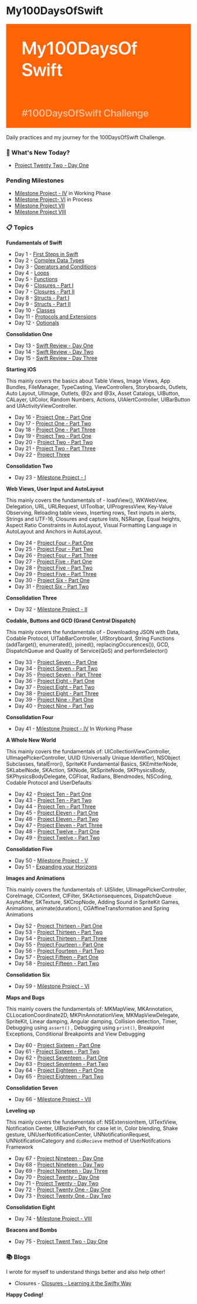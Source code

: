 # My100DaysOfSwift

![Backdrop](https://github.com/BuckyBoy6399/My100DaysOfSwift/blob/master/My100DaysOfSwift.jpg)

Daily practices and my journey for the 100DaysOfSwift Challenge.

### :pushpin: What's New Today? 

- [Project Twenty Two - Day One](https://github.com/BuckyBoy6399/My100DaysOfSwift/blob/master/Project%2022%20-%20Detect-a-Beacon/Project22.md)


### Pending Milestones

- [Milestone Project - IV]() in Working Phase
- [Milestone Project-  VI](https://github.com/BuckyBoy6399/My100DaysOfSwift/blob/master/Milestone%20Project%2013-15/milestone5.md) in Process
- [Milestone Project VII]()
- [Milestone Project VIII]()

### :clipboard: Topics

**Fundamentals of Swift**

- Day 1 - [First Steps in Swift](https://github.com/BuckyBoy6399/My100DaysOfSwift/blob/master/Day1.md)
- Day 2 - [Complex Data Types](https://github.com/BuckyBoy6399/My100DaysOfSwift/blob/master/Day2.md)
- Day 3 - [Operators and Conditions](https://github.com/BuckyBoy6399/My100DaysOfSwift/blob/master/Day3.md)
- Day 4 - [Loops](https://github.com/BuckyBoy6399/My100DaysOfSwift/blob/master/Day4.md)
- Day 5 - [Functions](https://github.com/BuckyBoy6399/My100DaysOfSwift/blob/master/Day5.md)
- Day 6 - [Closures - Part I](https://github.com/BuckyBoy6399/My100DaysOfSwift/blob/master/Day6.md)
- Day 7 - [Closures - Part II](https://github.com/BuckyBoy6399/My100DaysOfSwift/blob/master/Day7.md)
- Day 8 - [Structs - Part I](https://github.com/BuckyBoy6399/My100DaysOfSwift/blob/master/Day8.md)
- Day 9 - [Structs - Part II](https://github.com/BuckyBoy6399/My100DaysOfSwift/blob/master/Day9.md)
- Day 10 - [Classes](https://github.com/BuckyBoy6399/My100DaysOfSwift/blob/master/Day10.md)
- Day 11 - [Protocols and Extensions](https://github.com/BuckyBoy6399/My100DaysOfSwift/blob/master/Day11.md)
- Day 12 - [Optionals](https://github.com/BuckyBoy6399/My100DaysOfSwift/blob/master/Day12.md)

**Consolidation One**

- Day 13 - [Swift Review - Day One](https://github.com/BuckyBoy6399/My100DaysOfSwift/blob/master/Day13.md)
- Day 14 - [Swift Review - Day Two](https://github.com/BuckyBoy6399/My100DaysOfSwift/blob/master/Day14.md)
- Day 15 - [Swift Review - Day Three](https://github.com/BuckyBoy6399/My100DaysOfSwift/blob/master/Day15.md)

**Starting iOS**

This mainly covers the basics about Table Views, Image Views, App Bundles, FileManager, TypeCasting, ViewControllers, Storyboards, Outlets, Auto Layout, UIImage, Outlets, @2x and @3x, Asset Catalogs, UIButton, CALayer, UIColor, Random Numbers, Actions, UIAlertController, UIBarButton and UIActivityViewController.

- Day 16 - [Project One - Part One](https://github.com/BuckyBoy6399/My100DaysOfSwift/blob/master/Project%201%20-%20StormViewer/Project1.md)
- Day 17 - [Project One - Part Two](https://github.com/BuckyBoy6399/My100DaysOfSwift/blob/master/Project%201%20-%20StormViewer/Project1.md)
- Day 18 - [Project One - Part Three](https://github.com/BuckyBoy6399/My100DaysOfSwift/blob/master/Project%201%20-%20StormViewer/Project1.md)
- Day 19 - [Project Two - Part One](https://github.com/BuckyBoy6399/My100DaysOfSwift/blob/master/Project%202%20-%20GuessTheFlag/Project2.md)
- Day 20 - [Project Two - Part Two](https://github.com/BuckyBoy6399/My100DaysOfSwift/blob/master/Project%202%20-%20GuessTheFlag/Project2.md)
- Day 21 - [Project Two - Part Three](https://github.com/BuckyBoy6399/My100DaysOfSwift/blob/master/Project%202%20-%20GuessTheFlag/Project2.md)
- Day 22 - [Project Three](https://github.com/BuckyBoy6399/My100DaysOfSwift/blob/master/Project%203-%20Social%20Media/Project3.md)

**Consolidation Two**

- Day 23 - [Milestone Project - I](https://github.com/BuckyBoy6399/My100DaysOfSwift/blob/master/Milestone%20Project%201-3/milestone1.md)

**Web Views, User Input and AutoLayout**

This mainly covers the fundamentals of - loadView(), WKWebView, Delegation, URL, URLRequest, UIToolbar, UIProgressView, Key-Value Observing, Reloading table views, Inserting rows, Text inputs in alerts, Strings and UTF-16, Closures and capture lists, NSRange, Equal heights, Aspect Ratio Constraints in AutoLayout, Visual Formatting Language in AutoLayout and Anchors in AutoLayout.

- Day 24 - [Project Four - Part One](https://github.com/BuckyBoy6399/My100DaysOfSwift/blob/master/Project%204%20-%20Easy%20Browser/Project4.md)
- Day 25 - [Project Four - Part Two](https://github.com/BuckyBoy6399/My100DaysOfSwift/blob/master/Project%204%20-%20Easy%20Browser/Project4.md)
- Day 26 - [Project Four - Part Three](https://github.com/BuckyBoy6399/My100DaysOfSwift/blob/master/Project%204%20-%20Easy%20Browser/Project4.md)
- Day 27 - [Project Five - Part One](https://github.com/BuckyBoy6399/My100DaysOfSwift/blob/master/Project%205%20-%20Word%20Scramble/Project5.md)
- Day 28 - [Project Five - Part Two](https://github.com/BuckyBoy6399/My100DaysOfSwift/blob/master/Project%205%20-%20Word%20Scramble/Project5.md)
- Day 29 - [Project Five - Part Three](https://github.com/BuckyBoy6399/My100DaysOfSwift/blob/master/Project%205%20-%20Word%20Scramble/Project5.md)
- Day 30 - [Project Six - Part One](https://github.com/BuckyBoy6399/My100DaysOfSwift/blob/master/Project%206%20-%20AutoLayout/Project6.md)
- Day 31 - [Project Six - Part Two](https://github.com/BuckyBoy6399/My100DaysOfSwift/blob/master/Project%206%20-%20AutoLayout/Project6.md)

**Consolidation Three**

- Day 32 - [Milestone Project - II](https://github.com/BuckyBoy6399/My100DaysOfSwift/blob/master/Milestone%20Project%204-6/milestone2.md)

**Codable, Buttons and GCD (Grand Central Dispatch)**

This mainly covers the fundamentals of - Downloading JSON with Data, Codable Protocol, UITabBarController, UIStoryboard, String Functions (addTarget(), enumerated(), joined(), replacingOccurences()), GCD, DispatchQueue and Quality of Service(QoS) and performSelector()

- Day 33 - [Project Seven - Part One](https://github.com/BuckyBoy6399/My100DaysOfSwift/blob/master/Project%207%20-%20WPetitions/Project7.md)
- Day 34 - [Project Seven - Part Two](https://github.com/BuckyBoy6399/My100DaysOfSwift/blob/master/Project%207%20-%20WPetitions/Project7.md)
- Day 35 - [Project Seven - Part Three](https://github.com/BuckyBoy6399/My100DaysOfSwift/blob/master/Project%207%20-%20WPetitions/Project7.md)
- Day 36 - [Project Eight - Part One](https://github.com/BuckyBoy6399/My100DaysOfSwift/blob/master/Project%208%20-%20Swifty%20Words/Project8.md)
- Day 37 - [Project Eight - Part Two](https://github.com/BuckyBoy6399/My100DaysOfSwift/blob/master/Project%208%20-%20Swifty%20Words/Project8.md)
- Day 38 - [Project Eight - Part Three](https://github.com/BuckyBoy6399/My100DaysOfSwift/blob/master/Project%208%20-%20Swifty%20Words/Project8.md)
- Day 39 - [Project Nine - Part One](https://github.com/BuckyBoy6399/My100DaysOfSwift/blob/master/Project%208%20-%20Swifty%20Words/Project8.md)
- Day 40 - [Project Nine - Part Two](https://github.com/BuckyBoy6399/My100DaysOfSwift/blob/master/Project%208%20-%20Swifty%20Words/Project8.md)

**Consolidation Four**

- Day 41 - [Milestone Project - IV]() In Working Phase

**A Whole New World**

This mainly covers the fundamentals of: UICollectionViewController, UIImagePickerController, UUID (Universally Unique Identifier), NSObject Subclasses, fatalError(), SpriteKit Fundamental Basics, SKEmitterNode, SKLabelNode, SKAction, SKNode, SKSpriteNode, SKPhysicsBody, SKPhysicsBodyDelegate, CGFloat, Radians, Blendmodes, NSCoding, Codable Protocol and UserDefaults

- Day 42 - [Project Ten - Part One](https://github.com/BuckyBoy6399/My100DaysOfSwift/blob/master/Project%2010%20-%20Name%20To%20Faces/Project10.md)
- Day 43 - [Project Ten - Part Two](https://github.com/BuckyBoy6399/My100DaysOfSwift/blob/master/Project%2010%20-%20Name%20To%20Faces/Project10.md)
- Day 44 - [Project Ten - Part Three](https://github.com/BuckyBoy6399/My100DaysOfSwift/blob/master/Project%2010%20-%20Name%20To%20Faces/Project10.md)
- Day 45 - [Project Eleven - Part One](https://github.com/BuckyBoy6399/My100DaysOfSwift/blob/master/Project%2011%20-%20Pachinko/Project11.md)
- Day 46 - [Project Eleven - Part Two](https://github.com/BuckyBoy6399/My100DaysOfSwift/blob/master/Project%2011%20-%20Pachinko/Project11.md)
- Day 47 - [Project Eleven - Part Three](https://github.com/BuckyBoy6399/My100DaysOfSwift/blob/master/Project%2011%20-%20Pachinko/Project11.md)
- Day 48 - [Project Twelve - Part One](https://github.com/BuckyBoy6399/My100DaysOfSwift/blob/master/Project%2012%20-%20UserDefaults/Project12.md)
- Day 49 - [Project Twelve - Part Two](https://github.com/BuckyBoy6399/My100DaysOfSwift/blob/master/Project%2012%20-%20UserDefaults/Project12.md)

**Consolidation Five**

- Day 50 - [Milestone Project - V](https://github.com/BuckyBoy6399/My100DaysOfSwift/blob/master/Milestone%20Project%2010-12/milestone4.md)
- Day 51 - [Expanding your Horizons](https://github.com/BuckyBoy6399/My100DaysOfSwift/blob/master/Day51.md)

**Images and Animations**

This mainly covers the fundamentals of: UISlider, UIImagePickerController, CoreImage, CIContext, CIFilter, SKActionsequences, DispatchQueue AsyncAfter, SKTexture, SKCropNode, Adding Sound in SpriteKit Games, Animations, animate(duration:), CGAffineTransformation and Spring Animations

- Day 52 - [Project Thirteen - Part One](https://github.com/BuckyBoy6399/My100DaysOfSwift/blob/master/Project%2013%20-%20Instafilter/Project13.md)
- Day 53 - [Project Thirteen - Part Two](https://github.com/BuckyBoy6399/My100DaysOfSwift/blob/master/Project%2013%20-%20Instafilter/Project13.md)
- Day 54 - [Project Thirteen - Part Three](https://github.com/BuckyBoy6399/My100DaysOfSwift/blob/master/Project%2013%20-%20Instafilter/Project13.md)
- Day 55 - [Project Fourteen - Part One](https://github.com/BuckyBoy6399/My100DaysOfSwift/blob/master/Project%2014%20-%20Whack-a-Penguin/Project14.md)
- Day 56 - [Project Fourteen - Part Two](https://github.com/BuckyBoy6399/My100DaysOfSwift/blob/master/Project%2014%20-%20Whack-a-Penguin/Project14.md)
- Day 57 - [Project Fifteen - Part One](https://github.com/BuckyBoy6399/My100DaysOfSwift/blob/master/Project%2015%20-%20Animations/Project15.md)
- Day 58 - [Project Fifteen - Part Two](https://github.com/BuckyBoy6399/My100DaysOfSwift/blob/master/Project%2015%20-%20Animations/Project15.md)

**Consolidation Six**

- Day 59 - [Milestone Project - VI](https://github.com/BuckyBoy6399/My100DaysOfSwift/blob/master/Milestone%20Project%2013-15/milestone5.md)

**Maps and Bugs**

This mainly covers the fundamentals of: MKMapView, MKAnnotation, CLLocationCoordinate2D,   MKPinAnnotationView, MKMapViewDelegate, SpriteKit, Linear damping, Angular damping, Collision detection, Timer, Debugging using ```assert()``` , Debugging using  ```print()```, Breakpoint Exceptions, Conditional Breakpoints and View Debugging

- Day 60 - [Project Sixteen - Part One](https://github.com/BuckyBoy6399/My100DaysOfSwift/blob/master/Project%2016%20-%20Capital%20Cities/Project16.md)
- Day 61 - [Project Sixteen - Part Two](https://github.com/BuckyBoy6399/My100DaysOfSwift/blob/master/Project%2016%20-%20Capital%20Cities/Project16.md)
- Day 62 - [Project Seventeen - Part One](https://github.com/BuckyBoy6399/My100DaysOfSwift/blob/master/Project%2017%20-%20Space%20Race/Project17.md)
- Day 63 - [Project Seventeen - Part Two](https://github.com/BuckyBoy6399/My100DaysOfSwift/blob/master/Project%2017%20-%20Space%20Race/Project17.md)
- Day 64 - [Project Eighteen - Part One](https://github.com/BuckyBoy6399/My100DaysOfSwift/blob/master/Project%2018%20-%20Debugging/Project18.md)
- Day 65 - [Project Eighteen - Part Two](https://github.com/BuckyBoy6399/My100DaysOfSwift/blob/master/Project%2018%20-%20Debugging/Project18.md)

**Consolidation Seven**

- Day 66 - [Milestone Project - VII]()

**Leveling up**

This mainly covers the fundamentals of: NSExtensionItem, UITextView, Notification Center, UIBezierPath, for case let in, Color blending, Shake gesture, UNUserNotificationCenter, UNNotificationRequest, UNNotificationCategory and ```didRecieve``` method of UserNotifcations Framework

- Day 67 - [Project Nineteen - Day One](https://github.com/BuckyBoy6399/My100DaysOfSwift/blob/master/Project%2019%20-%20Javascript%20Injection/Project19.md)
- Day 68 - [Project Nineteen - Day Two](https://github.com/BuckyBoy6399/My100DaysOfSwift/blob/master/Project%2019%20-%20Javascript%20Injection/Project19.md)
- Day 69 - [Project Nineteen - Day Three](https://github.com/BuckyBoy6399/My100DaysOfSwift/blob/master/Project%2019%20-%20Javascript%20Injection/Project19.md)
- Day 70 - [Project Twenty - Day One](https://github.com/BuckyBoy6399/My100DaysOfSwift/blob/master/Project%2020%20-%20Fireworks/Project20.md)
- Day 71 - [Project Twenty - Day Two](https://github.com/BuckyBoy6399/My100DaysOfSwift/blob/master/Project%2020%20-%20Fireworks/Project20.md)
- Day 72 - [Project Twenty One - Day One](https://github.com/BuckyBoy6399/My100DaysOfSwift/blob/master/Project%2021%20-%20Local%20Notifications/Project21.md)
- Day 73 - [Project Twenty One - Day Two](https://github.com/BuckyBoy6399/My100DaysOfSwift/blob/master/Project%2021%20-%20Local%20Notifications/Project21.md)

**Consolidation Eight**

- Day 74 - [Milestone Project - VIII]()

**Beacons and Bombs**

- Day 75 - [Project Twent Two - Day One](https://github.com/BuckyBoy6399/My100DaysOfSwift/blob/master/Project%2022%20-%20Detect-a-Beacon/Project22.md)


### :books: Blogs 

I wrote for myself to understand things better and also help other!

- Closures - [Closures - Learning it the Swifty Way](https://medium.com/@rajhraval/closures-learning-the-swifty-way-ffdac4d7c1dc)


**Happy Coding!**

